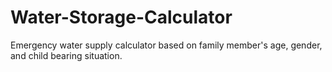 # Water-Storage-Calculator
Emergency water supply calculator based on family member's age, gender, and child bearing situation.
